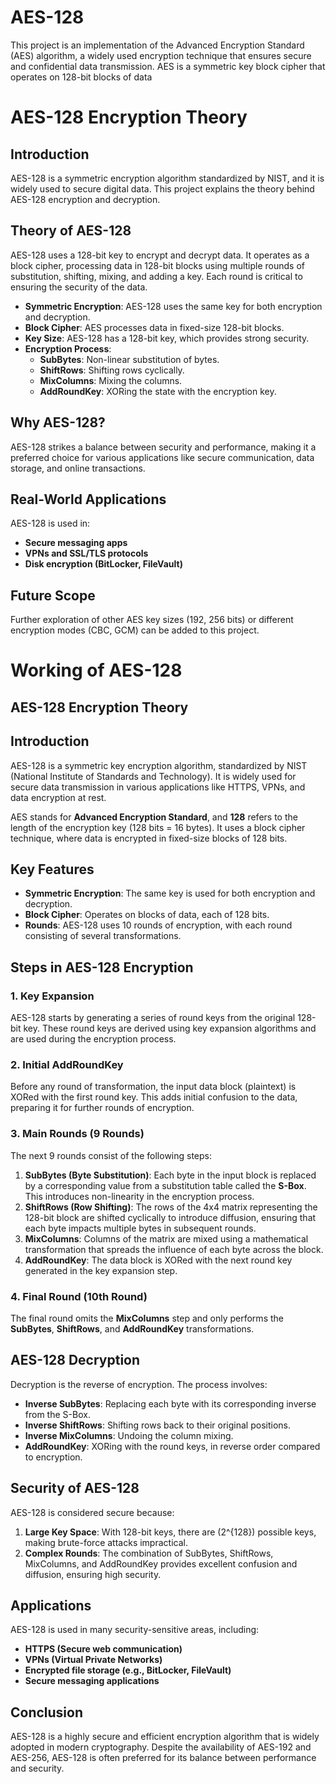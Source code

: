 # AES-128
This project is an implementation of the Advanced Encryption Standard (AES) algorithm, a widely used encryption technique that ensures secure and confidential data transmission. AES is a symmetric key block cipher that operates on 128-bit blocks of data
# AES-128 Encryption Theory

## Introduction
AES-128 is a symmetric encryption algorithm standardized by NIST, and it is widely used to secure digital data. This project explains the theory behind AES-128 encryption and decryption.

## Theory of AES-128
AES-128 uses a 128-bit key to encrypt and decrypt data. It operates as a block cipher, processing data in 128-bit blocks using multiple rounds of substitution, shifting, mixing, and adding a key. Each round is critical to ensuring the security of the data.

- **Symmetric Encryption**: AES-128 uses the same key for both encryption and decryption.
- **Block Cipher**: AES processes data in fixed-size 128-bit blocks.
- **Key Size**: AES-128 has a 128-bit key, which provides strong security.
- **Encryption Process**:
  - **SubBytes**: Non-linear substitution of bytes.
  - **ShiftRows**: Shifting rows cyclically.
  - **MixColumns**: Mixing the columns.
  - **AddRoundKey**: XORing the state with the encryption key.

## Why AES-128?
AES-128 strikes a balance between security and performance, making it a preferred choice for various applications like secure communication, data storage, and online transactions.

## Real-World Applications
AES-128 is used in:
- **Secure messaging apps**
- **VPNs and SSL/TLS protocols**
- **Disk encryption (BitLocker, FileVault)**

## Future Scope
Further exploration of other AES key sizes (192, 256 bits) or different encryption modes (CBC, GCM) can be added to this project.
# Working of AES-128
## AES-128 Encryption Theory

## Introduction
AES-128 is a symmetric key encryption algorithm, standardized by NIST (National Institute of Standards and Technology). It is widely used for secure data transmission in various applications like HTTPS, VPNs, and data encryption at rest.

AES stands for **Advanced Encryption Standard**, and **128** refers to the length of the encryption key (128 bits = 16 bytes). It uses a block cipher technique, where data is encrypted in fixed-size blocks of 128 bits.

## Key Features
- **Symmetric Encryption**: The same key is used for both encryption and decryption.
- **Block Cipher**: Operates on blocks of data, each of 128 bits.
- **Rounds**: AES-128 uses 10 rounds of encryption, with each round consisting of several transformations.

## Steps in AES-128 Encryption

### 1. Key Expansion
AES-128 starts by generating a series of round keys from the original 128-bit key. These round keys are derived using key expansion algorithms and are used during the encryption process.

### 2. Initial AddRoundKey
Before any round of transformation, the input data block (plaintext) is XORed with the first round key. This adds initial confusion to the data, preparing it for further rounds of encryption.

### 3. Main Rounds (9 Rounds)
The next 9 rounds consist of the following steps:

1. **SubBytes (Byte Substitution)**: Each byte in the input block is replaced by a corresponding value from a substitution table called the **S-Box**. This introduces non-linearity in the encryption process.
2. **ShiftRows (Row Shifting)**: The rows of the 4x4 matrix representing the 128-bit block are shifted cyclically to introduce diffusion, ensuring that each byte impacts multiple bytes in subsequent rounds.
3. **MixColumns**: Columns of the matrix are mixed using a mathematical transformation that spreads the influence of each byte across the block.
4. **AddRoundKey**: The data block is XORed with the next round key generated in the key expansion step.

### 4. Final Round (10th Round)
The final round omits the **MixColumns** step and only performs the **SubBytes**, **ShiftRows**, and **AddRoundKey** transformations.

## AES-128 Decryption
Decryption is the reverse of encryption. The process involves:
- **Inverse SubBytes**: Replacing each byte with its corresponding inverse from the S-Box.
- **Inverse ShiftRows**: Shifting rows back to their original positions.
- **Inverse MixColumns**: Undoing the column mixing.
- **AddRoundKey**: XORing with the round keys, in reverse order compared to encryption.

## Security of AES-128
AES-128 is considered secure because:
1. **Large Key Space**: With 128-bit keys, there are \(2^{128}\) possible keys, making brute-force attacks impractical.
2. **Complex Rounds**: The combination of SubBytes, ShiftRows, MixColumns, and AddRoundKey provides excellent confusion and diffusion, ensuring high security.

## Applications
AES-128 is used in many security-sensitive areas, including:
- **HTTPS (Secure web communication)**
- **VPNs (Virtual Private Networks)**
- **Encrypted file storage (e.g., BitLocker, FileVault)**
- **Secure messaging applications**

## Conclusion
AES-128 is a highly secure and efficient encryption algorithm that is widely adopted in modern cryptography. Despite the availability of AES-192 and AES-256, AES-128 is often preferred for its balance between performance and security.


